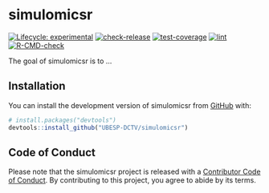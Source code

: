 
<!-- README.md is generated from README.Rmd. Please edit that file -->

# simulomicsr

<!-- badges: start -->

[![Lifecycle:
experimental](https://img.shields.io/badge/lifecycle-experimental-orange.svg)](https://lifecycle.r-lib.org/articles/stages.html#experimental)
[![check-release](https://github.com/UBESP-DCTV/simulomicsr/actions/workflows/check-release.yaml/badge.svg)](https://github.com/UBESP-DCTV/simulomicsr/actions/workflows/check-release.yaml)
[![test-coverage](https://github.com/UBESP-DCTV/simulomicsr/actions/workflows/test-coverage.yaml/badge.svg)](https://github.com/UBESP-DCTV/simulomicsr/actions/workflows/test-coverage.yaml)
[![lint](https://github.com/UBESP-DCTV/simulomicsr/actions/workflows/lint.yaml/badge.svg)](https://github.com/UBESP-DCTV/simulomicsr/actions/workflows/lint.yaml)
[![R-CMD-check](https://github.com/UBESP-DCTV/simulomicsr/actions/workflows/R-CMD-check.yaml/badge.svg)](https://github.com/UBESP-DCTV/simulomicsr/actions/workflows/R-CMD-check.yaml)
<!-- badges: end -->

The goal of simulomicsr is to …

## Installation

You can install the development version of simulomicsr from
[GitHub](https://github.com/) with:

``` r
# install.packages("devtools")
devtools::install_github("UBESP-DCTV/simulomicsr")
```

## Code of Conduct

Please note that the simulomicsr project is released with a [Contributor
Code of
Conduct](https://contributor-covenant.org/version/2/1/CODE_OF_CONDUCT.html).
By contributing to this project, you agree to abide by its terms.
